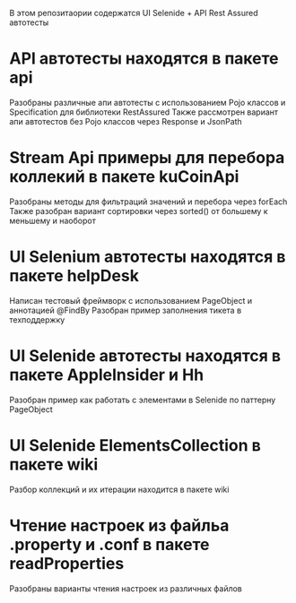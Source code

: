 
В этом репозитаории содержатся UI Selenide + API Rest Assured автотесты

# API автотесты находятся в пакете api
Разобраны различные апи автотесты с использованием Pojo классов и Specification для библиотеки RestAssured
Также рассмотрен вариант апи автотестов без Pojo классов через Response и JsonPath

# Stream Api примеры для перебора коллекий в пакете kuCoinApi
Разобраны методы для фильтраций значений и перебора через forEach
Также разобран вариант сортировки через sorted() от большему к меньшему и наоборот

# UI Selenium автотесты находятся в пакете helpDesk
Написан тестовый фреймворк с использованием PageObject и аннотацией @FindBy
Разобран пример заполнения тикета в техподдержку

# UI Selenide автотесты находятся в пакете AppleInsider и Hh
Разобран пример как работать с элементами в Selenide по паттерну PageObject

# UI Selenide ElementsCollection в пакете wiki
Разбор коллекций и их итерации находится в пакете wiki

# Чтение настроек из файльа .property и .conf в пакете readProperties
Разобраны варианты чтения настроек из различных файлов
